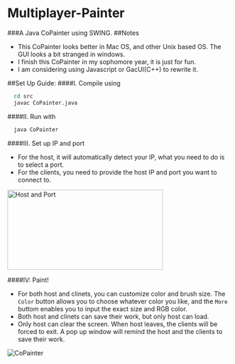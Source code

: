 # Multiplayer-Painter
###A Java CoPainter using SWING.
##Notes
* This CoPainter looks better in Mac OS, and other Unix based OS. The GUI looks a bit stranged in windows.
* I finish this CoPainter in my sophomore year, it is just for fun.
* I am considering using Javascript or GacUI(C++) to rewrite it.

##Set Up Guide:
####I. Compile using
```Bash
  cd src
  javac CoPainter.java
```
####II. Run with
```Bash
  java CoPainter
```

####III. Set up IP and port<br>
* For the host, it will automatically detect your IP, what you need to do is to select a port.<br>
* For the clients, you need to provide the host IP and port you want to connect to.<br>
<img src="https://github.com/irsisyphus/pictures/raw/master/Multiplayer-Painter/Port_1.png" width = "350" height = "180" alt="Host and Port" align=center />

####IV: Paint!
* For both host and clinets, you can customize color and brush size. The `Color` button allows you to choose whatever color you like, and the `More` buttom enables you to input the exact size and RGB color.
* Both host and clinets can save their work, but only host can load.
* Only host can clear the screen. When host leaves, the clients will be forced to exit. A pop up window will remind the host and the clients to save their work. 
<img src="https://github.com/irsisyphus/pictures/raw/master/Multiplayer-Painter/Painter_1.png" alt="CoPainter" align=center />
